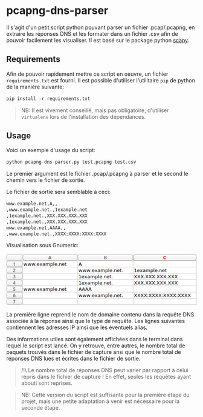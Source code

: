 # pcapng-dns-parser
Il s'agit d'un petit script python pouvant parser un fichier .pcap/.pcapng, en extraire les réponses DNS et les formater dans un fichier .csv afin de pouvoir facilement les visualiser.
Il est basé sur le package python [scapy](http://scapy.readthedocs.io/en/latest/usage.html).

## Requirements
Afin de pouvoir rapidement mettre ce script en oeuvre, un fichier `requirements.txt` est fourni. Il est possible d'utiliser l'utilitaire `pip` de python de la manière suivante:
```python
pip install -r requirements.txt
```
> NB: Il est vivement conseillé, mais pas obligatoire, d'utiliser `virtualenv` lors de l'installation des dépendances.

## Usage
Voici un exemple d'usage du script:
```python
python pcapng-dns-parser.py test.pcapng test.csv
```

Le premier argument est le fichier .pcap/.pcapng à parser et le second le chemin vers le fichier de sortie.

Le fichier de sortie sera semblable à ceci:
```text
www.example.net,A,,
,www.example.net.,1example.net
,1example.net.,XXX.XXX.XXX.XXX
,1example.net.,XXX.XXX.XXX.XXX
www.example.net,AAAA,,
,www.example.net.,XXXX:XXXX:XXXX:XXXX
```

Visualisation sous Gnumeric:

![alt text](example2.png)

La première ligne reprend le nom de domaine contenu dans la requête DNS associée à la réponse ainsi que le type de requête.
Les lignes suivantes contiennent les adresses IP ainsi que les éventuels alias.

Des informations utiles sont également affichées dans le terminal dans lequel le script est lancé. On y retrouve, entre autres, le nombre total de paquets trouvés dans le fichier de capture ansi que le nombre total de réponses DNS lues et écrites dans le fichier de sortie.

> /!\ Le nombre total de réponses DNS peut varier par rapport à celui repris dans le fichier de capture ! En effet, seules les requêtes ayant abouti sont reprises.

> NB: Cette version du script est suffisante pour la première étape du projet, mais une petite adaptation à venir est nécessaire pour la seconde étape.
